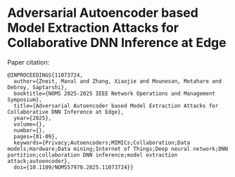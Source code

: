 # Adversarial Autoencoder based Model Extraction Attacks for Collaborative DNN Inference at Edge

Paper citation:
```
@INPROCEEDINGS{11073724,
  author={Zneit, Manal and Zhang, Xiaojie and Mounesan, Motahare and Debroy, Saptarshi},
  booktitle={NOMS 2025-2025 IEEE Network Operations and Management Symposium}, 
  title={Adversarial Autoencoder based Model Extraction Attacks for Collaborative DNN Inference at Edge}, 
  year={2025},
  volume={},
  number={},
  pages={01-09},
  keywords={Privacy;Autoencoders;MIMICs;Collaboration;Data models;Hardware;Data mining;Internet of Things;Deep neural network;DNN partition;collaboration DNN inference;model extraction attack;autoencoder},
  doi={10.1109/NOMS57970.2025.11073724}}
```
